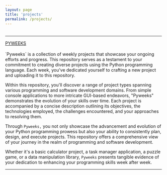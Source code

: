 ```yaml
---
layout: page
title: 'projects'
permalink: /projects/
---
```


<div style="padding-top: 4px;"></div>

---

<a href="https://github.com/Banzly/PyWeeks">PYWEEKS</a>
<div style="padding-top: 4px;"></div>
`Pyweeks` is a collection of weekly projects that showcase your ongoing efforts and progress. This repository serves as a testament to your commitment to creating diverse projects using the Python programming language. Each week, you've dedicated yourself to crafting a new project and uploading it to this repository.

Within this repository, you'll discover a range of project types spanning various programming and software development domains. From simple console applications to more intricate GUI-based endeavors, "Pyweeks" demonstrates the evolution of your skills over time. Each project is accompanied by a concise description outlining its objectives, the technologies employed, the challenges encountered, and your approaches to resolving them.

Through `Pyweeks,` you not only showcase the advancement and evolution of your Python programming prowess but also your ability to consistently plan, design, and execute projects. This repository offers a comprehensive view of your journey in the realm of programming and software development.

Whether it's a basic calculator project, a task manager application, a puzzle game, or a data manipulation library, `Pyweeks` presents tangible evidence of your dedication to enhancing your programming skills week after week.

---

<!-- <a href="https://github.com/sharpicx/kbbi-cli"></a>
<div style="padding-top: 4px;"></div>
this project is based on my hobby. and the reason why i decided to publish my personal-tool is because i want to yall know that there's an automated tool to make yourself easier while searching word meanings, synonyms, antonyms, and rhymes which is literally used for writing lyrics. "indonesian only"

---

<a href="https://github.com/sharpicx/short">short</a>
<div style="padding-top: 4px;"></div>
this tool is kind of small or little tool to shorten a url or link.

---

<a  href="https://github.com/sharpicx/brainlit">brainlit</a>
<div style="padding-top: 4px;"></div>
the tool name philosophically is based on the platform where the json elemets are scraped from. /brainlit/ stands for "brainly is lit". personally, i wrote this tool is originally used for scraping brainly site to help me up searching the study materials. -->